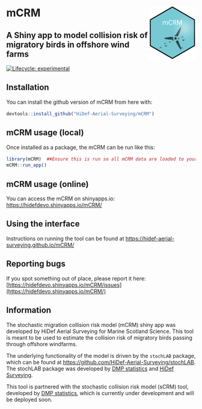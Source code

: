 
<!-- README.md is generated from README.Rmd. Please edit that file -->

# mCRM <img src='docs/images/hexSticker.png' align="right" height="139" />

## A Shiny app to model collision risk of migratory birds in offshore wind farms

<!-- badges: start -->

[![Lifecycle:
experimental](https://img.shields.io/badge/lifecycle-experimental-orange.svg)](https://lifecycle.r-lib.org/articles/stages.html#experimental)
<!-- badges: end -->

## Installation

You can install the github version of mCRM from here with:

``` r
devtools::install_github("HiDef-Aerial-Surveying/mCRM")
```

## mCRM usage (local)

Once installed as a package, the mCRM can be run like this:

``` r
library(mCRM)  ##Ensure this is run so all mCRM data are loaded to your environment
mCRM::run_app()
```

## mCRM usage (online)

You can access the mCRM on shinyapps.io:
<https://hidefdevo.shinyapps.io/mCRM/>

## Using the interface

Instructions on running the tool can be found at
<https://hidef-aerial-surveying.github.io/mCRM/>

## Reporting bugs

If you spot something out of place, please report it here:
[https://hidefdevo.shinyapps.io/mCRM/issues](https://hidefdevo.shinyapps.io/mCRM/)

## Information

The stochastic migration collision risk model (mCRM) shiny app was
developed by HiDef Aerial Surveying for Marine Scotland Science. This
tool is meant to be used to estimate the collision risk of migratory
birds passing through offshore windfarms.

The underlying functionality of the model is driven by the `stochLAB`
package, which can be found at
<https://github.com/HiDef-Aerial-Surveying/stochLAB>. The stochLAB
package was developed by [DMP statistics](https://github.com/dmpstats)
and [HiDef Surveying](https://github.com/Hidef-Aerial-Surveying).

This tool is partnered with the stochastic collision risk model (sCRM)
tool, developed by [DMP statistics](https://github.com/dmpstats), which
is currently under development and will be deployed soon.
